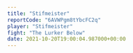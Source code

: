 ```yaml
---
title: "Stifmeister"
reportCode: "6AVWPgm8tYbcFC2q"
player: "Stifmeister"
fight: "The Lurker Below"
date: 2021-10-20T19:00:04.987000+00:00
---
```


